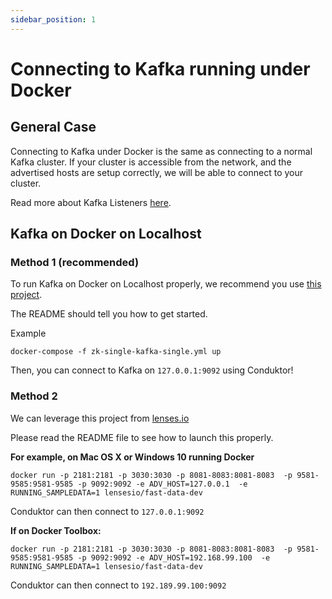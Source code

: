 ```yaml
---
sidebar_position: 1
---
```


# Connecting to Kafka running under Docker

## General Case

Connecting to Kafka under Docker is the same as connecting to a normal Kafka cluster. If your cluster is accessible from the network, and the advertised hosts are setup correctly, we will be able to connect to your cluster.

Read more about Kafka Listeners [here](https://rmoff.net/2018/08/02/kafka-listeners-explained).

## Kafka on Docker on Localhost

### Method 1 \(recommended\)

To run Kafka on Docker on Localhost properly, we recommend you use [this project](https://github.com/simplesteph/kafka-stack-docker-compose).

The README should tell you how to get started.

Example

```text
docker-compose -f zk-single-kafka-single.yml up
```

Then, you can connect to Kafka on `127.0.0.1:9092` using Conduktor!

### Method 2

We can leverage this project from [lenses.io](https://github.com/lensesio/fast-data-dev)

Please read the README file to see how to launch this properly.

**For example, on Mac OS X or Windows 10 running Docker**

```text
docker run -p 2181:2181 -p 3030:3030 -p 8081-8083:8081-8083  -p 9581-9585:9581-9585 -p 9092:9092 -e ADV_HOST=127.0.0.1  -e RUNNING_SAMPLEDATA=1 lensesio/fast-data-dev
```

Conduktor can then connect to `127.0.0.1:9092`

**If on Docker Toolbox:**

```text
docker run -p 2181:2181 -p 3030:3030 -p 8081-8083:8081-8083  -p 9581-9585:9581-9585 -p 9092:9092 -e ADV_HOST=192.168.99.100  -e RUNNING_SAMPLEDATA=1 lensesio/fast-data-dev
```

Conduktor can then connect to `192.189.99.100:9092`
